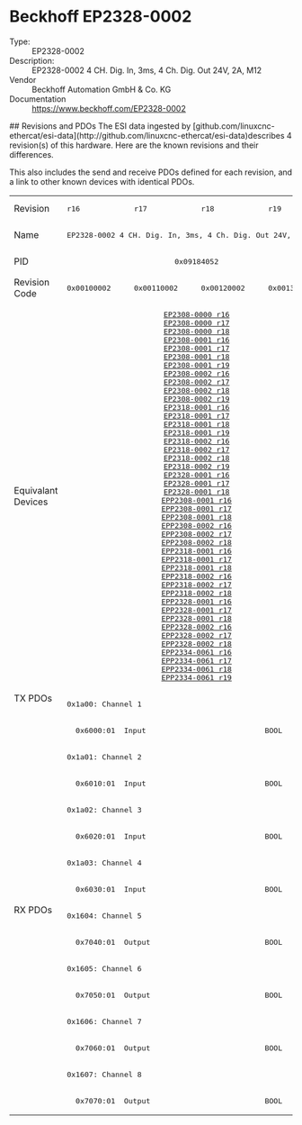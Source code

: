 #  Beckhoff EP2328-0002

<dl>
  <dt>Type:</dt><dd>EP2328-0002</dd>
  <dt>Description:</dt><dd>EP2328-0002 4 CH. Dig. In, 3ms, 4 Ch. Dig. Out 24V, 2A, M12</dd>
  <dt>Vendor</dt><dd>Beckhoff Automation GmbH & Co. KG</dd>
  <dt>Documentation</dt><dd><a href="https://www.beckhoff.com/EP2328-0002">https://www.beckhoff.com/EP2328-0002</a></dd>
</dl>
## Revisions and PDOs
The ESI data ingested by [github.com/linuxcnc-ethercat/esi-data](http://github.com/linuxcnc-ethercat/esi-data)describes 4 revision(s) of this hardware.  Here are the known revisions and their differences.

This also includes the send and receive PDOs defined for each revision, and a link to other known devices with identical PDOs.

<table>
<tr >
<td class="first">Revision</td>
<td ><pre>r16</pre></td>
<td ><pre>r17</pre></td>
<td ><pre>r18</pre></td>
<td ><pre>r19</pre></td>
</tr>
<tr >
<td class="first">Name</td>
<td  colspan=4 align="center"><pre>EP2328-0002 4 CH. Dig. In, 3ms, 4 Ch. Dig. Out 24V, 2A, M12</pre></td>
</tr>
<tr >
<td class="first">PID</td>
<td  colspan=4 align="center"><pre>0x09184052</pre></td>
</tr>
<tr >
<td class="first">Revision Code</td>
<td ><pre>0x00100002</pre></td>
<td ><pre>0x00110002</pre></td>
<td ><pre>0x00120002</pre></td>
<td ><pre>0x00130002</pre></td>
</tr>
<tr >
<td class="first">Equivalant Devices</td>
<td  colspan=4 align="center"><pre><a href="EP2308-0000">EP2308-0000 r16</a><br/><a href="EP2308-0000">EP2308-0000 r17</a><br/><a href="EP2308-0000">EP2308-0000 r18</a><br/><a href="EP2308-0001">EP2308-0001 r16</a><br/><a href="EP2308-0001">EP2308-0001 r17</a><br/><a href="EP2308-0001">EP2308-0001 r18</a><br/><a href="EP2308-0001">EP2308-0001 r19</a><br/><a href="EP2308-0002">EP2308-0002 r16</a><br/><a href="EP2308-0002">EP2308-0002 r17</a><br/><a href="EP2308-0002">EP2308-0002 r18</a><br/><a href="EP2308-0002">EP2308-0002 r19</a><br/><a href="EP2318-0001">EP2318-0001 r16</a><br/><a href="EP2318-0001">EP2318-0001 r17</a><br/><a href="EP2318-0001">EP2318-0001 r18</a><br/><a href="EP2318-0001">EP2318-0001 r19</a><br/><a href="EP2318-0002">EP2318-0002 r16</a><br/><a href="EP2318-0002">EP2318-0002 r17</a><br/><a href="EP2318-0002">EP2318-0002 r18</a><br/><a href="EP2318-0002">EP2318-0002 r19</a><br/><a href="EP2328-0001">EP2328-0001 r16</a><br/><a href="EP2328-0001">EP2328-0001 r17</a><br/><a href="EP2328-0001">EP2328-0001 r18</a><br/><a href="EPP2308-0001">EPP2308-0001 r16</a><br/><a href="EPP2308-0001">EPP2308-0001 r17</a><br/><a href="EPP2308-0001">EPP2308-0001 r18</a><br/><a href="EPP2308-0002">EPP2308-0002 r16</a><br/><a href="EPP2308-0002">EPP2308-0002 r17</a><br/><a href="EPP2308-0002">EPP2308-0002 r18</a><br/><a href="EPP2318-0001">EPP2318-0001 r16</a><br/><a href="EPP2318-0001">EPP2318-0001 r17</a><br/><a href="EPP2318-0001">EPP2318-0001 r18</a><br/><a href="EPP2318-0002">EPP2318-0002 r16</a><br/><a href="EPP2318-0002">EPP2318-0002 r17</a><br/><a href="EPP2318-0002">EPP2318-0002 r18</a><br/><a href="EPP2328-0001">EPP2328-0001 r16</a><br/><a href="EPP2328-0001">EPP2328-0001 r17</a><br/><a href="EPP2328-0001">EPP2328-0001 r18</a><br/><a href="EPP2328-0002">EPP2328-0002 r16</a><br/><a href="EPP2328-0002">EPP2328-0002 r17</a><br/><a href="EPP2328-0002">EPP2328-0002 r18</a><br/><a href="EPP2334-0061">EPP2334-0061 r16</a><br/><a href="EPP2334-0061">EPP2334-0061 r17</a><br/><a href="EPP2334-0061">EPP2334-0061 r18</a><br/><a href="EPP2334-0061">EPP2334-0061 r19</a></pre></td>
</tr>
<tr class="txpdo pdosection">
<td class="first" rowspan=8 valign=top>TX PDOs</td>
<td colspan=4 align="left"><pre>0x1a00: Channel 1</pre></td>
<td></td>
</tr>
<tr class="txpdo">
<td  colspan=4 align="left"><pre>  0x6000:01  Input                           BOOL</pre></td>
</tr>
<tr class="txpdo pdosection">
<td  colspan=4 align="left"><pre>0x1a01: Channel 2</pre></td>
</tr>
<tr class="txpdo">
<td  colspan=4 align="left"><pre>  0x6010:01  Input                           BOOL</pre></td>
</tr>
<tr class="txpdo pdosection">
<td  colspan=4 align="left"><pre>0x1a02: Channel 3</pre></td>
</tr>
<tr class="txpdo">
<td  colspan=4 align="left"><pre>  0x6020:01  Input                           BOOL</pre></td>
</tr>
<tr class="txpdo pdosection">
<td  colspan=4 align="left"><pre>0x1a03: Channel 4</pre></td>
</tr>
<tr class="txpdo">
<td  colspan=4 align="left"><pre>  0x6030:01  Input                           BOOL</pre></td>
</tr>
<tr class="rxpdo pdosection">
<td class="first" rowspan=8 valign=top>RX PDOs</td>
<td colspan=4 align="left"><pre>0x1604: Channel 5</pre></td>
<td></td>
</tr>
<tr class="rxpdo">
<td  colspan=4 align="left"><pre>  0x7040:01  Output                          BOOL</pre></td>
</tr>
<tr class="rxpdo pdosection">
<td  colspan=4 align="left"><pre>0x1605: Channel 6</pre></td>
</tr>
<tr class="rxpdo">
<td  colspan=4 align="left"><pre>  0x7050:01  Output                          BOOL</pre></td>
</tr>
<tr class="rxpdo pdosection">
<td  colspan=4 align="left"><pre>0x1606: Channel 7</pre></td>
</tr>
<tr class="rxpdo">
<td  colspan=4 align="left"><pre>  0x7060:01  Output                          BOOL</pre></td>
</tr>
<tr class="rxpdo pdosection">
<td  colspan=4 align="left"><pre>0x1607: Channel 8</pre></td>
</tr>
<tr class="rxpdo">
<td  colspan=4 align="left"><pre>  0x7070:01  Output                          BOOL</pre></td>
</tr>
</table>

